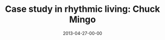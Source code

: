 ---
layout: message
category: message
series: "Rhythm"
title: "Case study in rhythmic living: Chuck Mingo"
date: 2013-04-27-00-00
message_id: 784
---